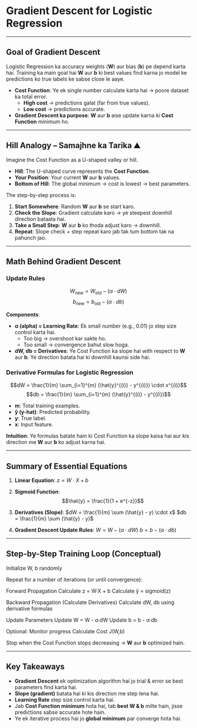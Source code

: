 # Gradient Descent for Logistic Regression

---

## Goal of Gradient Descent

Logistic Regression ka accuracy weights (**W**) aur bias (**b**) pe depend karta hai. Training ka main goal hai **W** aur **b** ki best values find karna jo model ke predictions ko true labels ke sabse close le aaye.

* **Cost Function**: Ye ek single number calculate karta hai → poore dataset ka total error.
    * **High cost** → predictions galat (far from true values).
    * **Low cost** → predictions accurate.
* **Gradient Descent ka purpose**: **W** aur **b** aise update karna ki **Cost Function** minimum ho.

---

## Hill Analogy – Samajhne ka Tarika ⛰️

Imagine the Cost Function as a U-shaped valley or hill.

* **Hill**: The U-shaped curve represents the **Cost Function**.
* **Your Position**: Your current **W** aur **b** values.
* **Bottom of Hill**: The global minimum → cost is lowest → best parameters.



The step-by-step process is:

1.  **Start Somewhere**: Random **W** aur **b** se start karo.
2.  **Check the Slope**: Gradient calculate karo → ye steepest downhill direction bataata hai.
3.  **Take a Small Step**: **W** aur **b** ko thoda adjust karo → downhill.
4.  **Repeat**: Slope check + step repeat karo jab tak tum bottom tak na pahunch jao.

---

## Math Behind Gradient Descent

### Update Rules
$$W_{\text{new}} = W_{\text{old}} - (\alpha \cdot dW)$$
$$b_{\text{new}} = b_{\text{old}} - (\alpha \cdot db)$$

**Components**:
* **α (alpha) = Learning Rate**: Ek small number (e.g., 0.01) jo step size control karta hai.
    * Too big → overshoot kar sakte ho.
    * Too small → convergence bahut slow hoga.
* **dW, db = Derivatives**: Ye Cost Function ka slope hai with respect to **W** aur **b**. Ye direction batata hai ki downhill kaunsi side hai.

### Derivative Formulas for Logistic Regression
$$dW = \frac{1}{m} \sum_{i=1}^{m} (\hat{y}^{(i)} - y^{(i)}) \cdot x^{(i)}$$
$$db = \frac{1}{m} \sum_{i=1}^{m} (\hat{y}^{(i)} - y^{(i)})$$

* **m**: Total training examples.
* **ŷ (y-hat)**: Predicted probability.
* **y**: True label.
* **x**: Input feature.

**Intuition**: Ye formulas batate hain ki Cost Function ka slope kaisa hai aur kis direction me **W** aur **b** ko adjust karna hai.

---

## Summary of Essential Equations

1.  **Linear Equation**:
    $z = W \cdot X + b$

2.  **Sigmoid Function**:
    $$\hat{y} = \frac{1}{1 + e^{-z}}$$

3.  **Derivatives (Slope)**:
    $dW = \frac{1}{m} \sum (\hat{y} - y) \cdot x$
    $db = \frac{1}{m} \sum (\hat{y} - y)$

4.  **Gradient Descent Update Rules**:
    $W = W - (\alpha \cdot dW)$
    $b = b - (\alpha \cdot db)$

---

## Step-by-Step Training Loop (Conceptual)

Initialize W, b randomly

Repeat for a number of iterations (or until convergence):

Forward Propagation
Calculate z = W·X + b
Calculate ŷ = sigmoid(z)

Backward Propagation (Calculate Derivatives)
Calculate dW, db using derivative formulas

Update Parameters
Update W = W - α·dW
Update b = b - α·db

Optional: Monitor progress
Calculate Cost J(W,b)

Stop when the Cost Function stops decreasing → **W** aur **b** optimized hain.

---

## Key Takeaways

* **Gradient Descent** ek optimization algorithm hai jo trial & error se best parameters find karta hai.
* **Slope (gradient)** batata hai ki kis direction me step lena hai.
* **Learning Rate** step size control karta hai.
* Jab **Cost Function minimum** hota hai, tab **best W & b** milte hain, jisse predictions sabse accurate hote hain.
* Ye ek iterative process hai jo **global minimum** par converge hota hai.

